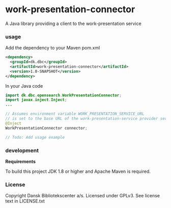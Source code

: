 work-presentation-connector
=============

A Java library providing a client to the work-presentation service

### usage

Add the dependency to your Maven pom.xml

```xml
<dependency>
  <groupId>dk.dbc</groupId>
  <artifactId>work-presentation-connector</artifactId>
  <version>1.0-SNAPSHOT</version>
</dependency>
```
 In your Java code

```java
import dk.dbc.opensearch.WorkPresentationConnector;
import javax.inject.Inject;
...

// Assumes environment variable WORK_PRESENTATION_SERVICE_URL
// is set to the base URL of the work-presentation-service provider service.
@Inject
WorkPresentationConnector connector;

// Todo: Add usage example


```

### development

**Requirements**

To build this project JDK 1.8 or higher and Apache Maven is required.

### License

Copyright Dansk Bibliotekscenter a/s. Licensed under GPLv3.
See license text in LICENSE.txt

